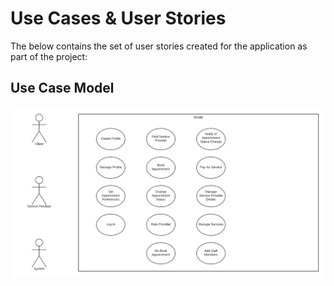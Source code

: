 # Use Cases & User Stories

The below contains the set of user stories created for the application as part of the project:

## Use Case Model

[![uc-model](./images/uc-diagram.png)](./images/uc-diagrampng)